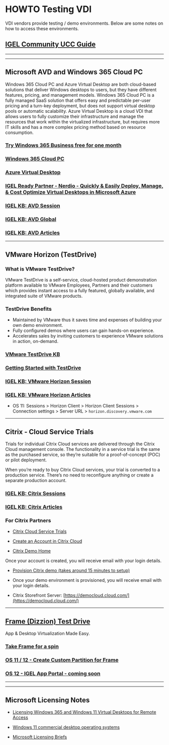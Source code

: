 # HOWTO Testing VDI

VDI vendors provide testing / demo environments. Below are some notes on how to access these environments.

<!---
## [IGEL Community UCC Guide](https://igel-community.github.io/IGEL-Docs-v02/Docs/HOWTO-UCC/)
-->

## [IGEL Community UCC Guide](HOWTO-UCC-Guide.md)

----------

-----

## Microsoft AVD and Windows 365 Cloud PC

Windows 365 Cloud PC and Azure Virtual Desktop are both cloud-based solutions that deliver Windows desktops to users, but they have different features, pricing, and management models. Windows 365 Cloud PC is a fully managed SaaS solution that offers easy and predictable per-user pricing and a turn-key deployment, but does not support virtual desktop pools or automatic scalability. Azure Virtual Desktop is a cloud VDI that allows users to fully customize their infrastructure and manage the resources that work within the virtualized infrastructure, but requires more IT skills and has a more complex pricing method based on resource consumption.

### [Try Windows 365 Business free for one month](https://www.microsoft.com/en-us/windows-365/business/windows-365-free-trial-b)

### [Windows 365 Cloud PC](https://www.microsoft.com/en-us/windows-365)

### [Azure Virtual Desktop](https://azure.microsoft.com/en-us/products/virtual-desktop)

### [IGEL Ready Partner - Nerdio - Quickly & Easily Deploy, Manage, & Cost Optimize Virtual Desktops in Microsoft Azure](https://getnerdio.com/)

### [IGEL KB: AVD Session](https://kb.igel.com/igelos-11.09/en/avd-session-101061382.html)

### [IGEL KB: AVD Global](https://kb.igel.com/igelos-11.09/en/avd-global-101061379.html)

### [IGEL KB: AVD Articles](https://kb.igel.com/igelos-11.09/en/microsoft-azure-virtual-desktop-avd-101059452.html)

-----

## VMware Horizon (TestDrive)

### What is VMware TestDrive?

VMware TestDrive is a self-service, cloud-hosted product demonstration platform available to VMware Employees, Partners and their customers which provides instant access to a fully featured, globally available, and integrated suite of VMware products.

### TestDrive Benefits

- Maintained by VMware thus it saves time and expenses of building your own demo environment.
- Fully configured demos where users can gain hands-on experience.
- Accelerates sales by inviting customers to experience VMware solutions in action, on-demand.

### [VMware TestDrive KB](https://kb.vmtestdrive.com/)

### [Getting Started with TestDrive](https://kb.vmtestdrive.com/a/1543022-getting-started-with-testdrive)

### [IGEL KB: VMware Horizon Session](https://kb.igel.com/igelos-11.09/en/horizon-client-session-101061117.html)

### [IGEL KB:  VMware Horizon Articles](https://kb.igel.com/igelos-11.09/en/vmware-horizon-101059377.html)

- OS 11: Sessions > Horizon Client > Horizon Client Sessions > Connection settings > Server URL > `horizon.discovery.vmware.com`


-----

## Citrix  - Cloud Service Trials

Trials for individual Citrix Cloud services are delivered through the Citrix Cloud management console. The functionality in a service trial is the same as the purchased service, so they’re suitable for a proof-of-concept (POC) or pilot deployment.

When you’re ready to buy Citrix Cloud services, your trial is converted to a production service. There’s no need to reconfigure anything or create a separate production account.

### [IGEL KB: Citrix Sessions](https://kb.igel.com/igelos-11.09/en/citrix-101060984.html)

### [IGEL KB: Citrix Articles](https://kb.igel.com/igelos-11.09/en/citrix-101059202.html)

### For Citrix Partners

- [Citrix Cloud Service Trials](https://docs.citrix.com/en-us/citrix-cloud/overview/citrix-cloud-service-trials.html)

- [Create an Account in Citrix Cloud](https://www.citrix.com/welcome/create-account.html)

- [Citrix Demo Home](https://demo.citrix.com)

Once your account is created, you will receive email with your login details.

- [Provision Citrix demo (takes around 15 minutes to setup)](https://demo.citrix.com/provision)

- Once your demo environment is provisioned, you will receive email with your login details.

<!---
- Citrix Storefront Server: [https://demo.cloud.com/](https://demo.cloud.com/)
-->
- Citrix Storefront Server: [https://democloud.cloud.com/](https://democloud.cloud.com/)

-----

## [Frame (Dizzion) Test Drive](https://www.dizzion.com/)

App & Desktop Virtualization Made Easy.

### [Take Frame for a spin](https://www.dizzion.com/test-drive)

### [OS 11 / 12 - Create Custom Partition for Frame](https://github.com/IGEL-Community/IGEL-Custom-Partitions/tree/master/CP_Source/Apps/Frame)

### [OS 12 - IGEL App Portal - coming soon](https://app.igel.com/)

-----

-----

## Microsoft Licensing Notes

- [Licensing Windows 365 and Windows 11 Virtual Desktops for
Remote Access](https://wwlpdocumentsearch.blob.core.windows.net/prodv2/Licensing_brief_PLT_Licensing%20Windows%20365%20and%20Windows%2011%20Virtual%20Desktops%20for%20Remote%20Access.pdf?sv=2020-08-04&se=2123-03-02T23:15:04Z&sr=b&sp=r&sig=FUIRPnEKBRQ9MmbP3OtySsARRj8AETIINoVMbImQ814%3D)

- [Windows 11 commercial desktop operating systems](https://wwlpdocumentsearch.blob.core.windows.net/prodv2/Windows_11_Commercial_Licensing_Guide.pdf?sv=2020-08-04&se=2123-04-26T03:49:08Z&sr=b&sp=r&sig=ZOBNDMwTwi83nYr7LyGe3n4LoVTaPy7LfUV6KY6D%2BRo%3D)

- [Microsoft Licensing Briefs](https://www.microsoft.com/licensing/docs/view/Licensing-Briefs)